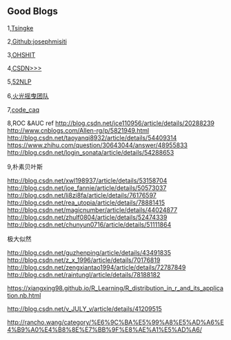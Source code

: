 
## Good Blogs

1,[Tsingke](http://www.cnblogs.com/tsingke/p/7635398.html)

2,[Github:josephmisiti](https://github.com/josephmisiti/awesome-machine-learning#python-cv)

3,[OHSHIT](http://www.cnblogs.com/ohshit/p/5629581.html)

4,[CSDN>>>](http://blog.csdn.net/qq_33638791/article/category/6391868)

5,[52NLP](http://www.52nlp.cn/category/%E6%9C%BA%E5%99%A8%E5%AD%A6%E4%B9%A0)

6,[火光摇曳团队](http://www.flickering.cn/%E8%B5%84%E6%96%99%E6%B1%87%E9%9B%86/)

7,[code_caq](http://blog.csdn.net/code_caq/article/category/6832344)

8,ROC &AUC 
ref 
http://blog.csdn.net/ice110956/article/details/20288239 
http://www.cnblogs.com/Allen-rg/p/5821949.html 
http://blog.csdn.net/taoyanqi8932/article/details/54409314 
https://www.zhihu.com/question/30643044/answer/48955833 
http://blog.csdn.net/login_sonata/article/details/54288653

9,朴素贝叶斯

http://blog.csdn.net/xwl198937/article/details/53158704
http://blog.csdn.net/joe_fannie/article/details/50573037
http://blog.csdn.net/li8zi8fa/article/details/76176597
http://blog.csdn.net/rea_utopia/article/details/78881415
http://blog.csdn.net/magicnumber/article/details/44024877
http://blog.csdn.net/zhulf0804/article/details/52474339
http://blog.csdn.net/chunyun0716/article/details/51111864

极大似然

http://blog.csdn.net/guzhenping/article/details/43491835
http://blog.csdn.net/z_x_1996/article/details/70176819
http://blog.csdn.net/zengxiantao1994/article/details/72787849
http://blog.csdn.net/raintungl/article/details/78188182


https://xiangxing98.github.io/R_Learning/R_distribution_in_r_and_its_application.nb.html

http://blog.csdn.net/v_JULY_v/article/details/41209515

http://rancho.wang/category/%E6%9C%BA%E5%99%A8%E5%AD%A6%E4%B9%A0%E4%B8%8E%E7%BB%9F%E8%AE%A1%E5%AD%A6/


